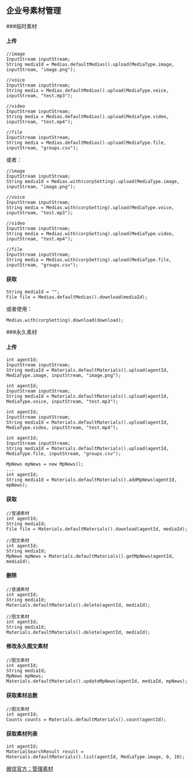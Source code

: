 ## 企业号素材管理

###临时素材

#### 上传

	//image
	InputStream inputStream;
    String mediaId = Medias.defaultMedias().upload(MediaType.image, inputStream, "image.png");

	//voice
	InputStream inputStream;
	String media = Medias.defaultMedias().upload(MediaType.voice, inputStream, "test.mp3");
	
	//video
	InputStream inputStream;
	String media = Medias.defaultMedias().upload(MediaType.video, inputStream, "test.mp4");

	//file
	InputStream inputStream;
	String media = Medias.defaultMedias().upload(MediaType.file, inputStream, "groups.csv");

或者：

	//image
	InputStream inputStream;
    String mediaId = Medias.with(corpSetting).upload(MediaType.image, inputStream, "image.png");

	//voice
	InputStream inputStream;
	String media = Medias.with(corpSetting).upload(MediaType.voice, inputStream, "test.mp3");
	
	//video
	InputStream inputStream;
	String media = Medias.with(corpSetting).upload(MediaType.video, inputStream, "test.mp4");

	//file
	InputStream inputStream;
	String media = Medias.with(corpSetting).upload(MediaType.file, inputStream, "groups.csv");

#### 获取

	String mediaId = "";
	File file = Medias.defaultMedias().download(mediaId);


或者使用：

	Medias.with(corpSetting).download(download);

###永久素材

#### 上传

	int agentId;
	InputStream inputStream;
    String mediaId = Materials.defaultMaterials().upload(agentId, MediaType.image, inputStream, "image.png");

	int agentId;
	InputStream inputStream;
	String mediaId = Materials.defaultMaterials().upload(agentId, MediaType.voice, inputStream, "test.mp3");

	int agentId;
	InputStream inputStream;
	String mediaId = Materials.defaultMaterials().upload(agentId, MediaType.video, inputStream, "test.mp4");

	int agentId;
	InputStream inputStream;
	String mediaId = Materials.defaultMaterials().upload(agentId, MediaType.file, inputStream, "groups.csv");

	MpNews mpNews = new MpNews();
	...
	int agentId;
	String mediaId = Materials.defaultMaterials().addMpNews(agentId, mpNews);

#### 获取

	//普通素材
	int agentId;
	String mediaId;
	File file = Materials.defaultMaterials().download(agentId, mediaId);

	//图文素材
	int agentId;
	String mediaId;
	MpNews mpNews = Materials.defaultMaterials().getMpNews(agentId, mediaId);

#### 删除
	
	//普通素材
	int agentId;
	String mediaId;
	Materials.defaultMaterials().delete(agentId, mediaId);

	//图文素材
	int agentId;
	String mediaId;
	Materials.defaultMaterials().delete(agentId, mediaId);

#### 修改永久图文素材

	//图文素材
	int agentId;
	String mediaId;
	MpNews mpNews;
	Materials.defaultMaterials().updateMpNews(agentId, mediaId, mpNews);

#### 获取素材总数

	//图文素材
	int agentId;
	Counts counts = Materials.defaultMaterials().count(agentId);

#### 获取素材列表

	int agentId;
	MaterialSearchResult result = Materials.defaultMaterials().list(agentId, MediaType.image, 0, 10);


[微信官方：管理素材](http://qydev.weixin.qq.com/wiki/index.php?title=%E7%AE%A1%E7%90%86%E7%B4%A0%E6%9D%90%E6%96%87%E4%BB%B6)
